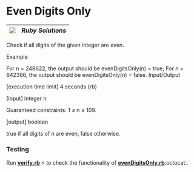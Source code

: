 # Even Digits Only
| ![](https://app.codesignal.com/user-icons/languages/rb.svg) | ***Ruby Solutions*** |
|---|---|

Check if all digits of the given integer are even.

Example

For n = 248622, the output should be
evenDigitsOnly(n) = true;
For n = 642386, the output should be
evenDigitsOnly(n) = false.
Input/Output

[execution time limit] 4 seconds (rb)

[input] integer n

Guaranteed constraints:
1 ≤ n ≤ 109.

[output] boolean

true if all digits of n are even, false otherwise.


### Testing

Run [**verify.rb**](./verify.rb) :zap: to check the functionality of [**evenDigitsOnly.rb**](./evenDigitsOnly.rb):octocat:.